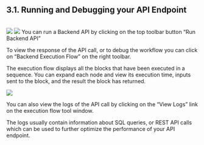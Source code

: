 ## 3.1. Running and Debugging your API Endpoint
<br/>

<img style="max-width:700px;max-height:350px" class="hovarable" src="https://less-code-archive.sgp1.cdn.digitaloceanspaces.com/docimages/new/0044.png"/>
<img style="max-width:700px;max-height:350px" class="hovarable" src="https://less-code-archive.sgp1.cdn.digitaloceanspaces.com/docimages/new/0045.png"/>
You can run a Backend API by clicking on the top toolbar button “Run Backend API”


To view the response of the API call, or to debug the workflow you can click on “Backend Execution Flow” on the right toolbar.

The execution flow displays all the blocks that have been executed in a sequence. You can expand each node and view its execution time, inputs sent to the block, and the result the block has returned.


<img style="max-width:700px;max-height:350px" class="hovarable" src="https://less-code-archive.sgp1.cdn.digitaloceanspaces.com/docimages/new/0046.png"/>

You can also view the logs of the API call by clicking on the “View Logs” link on the execution flow tool window.

The logs usually contain information about SQL queries, or REST API calls which can be used to further optimize the performance of your API endpoint.

